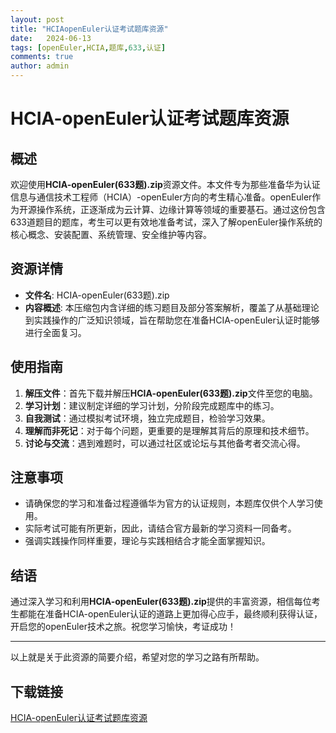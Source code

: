 ```yaml
---
layout: post
title: "HCIAopenEuler认证考试题库资源"
date:   2024-06-13
tags: [openEuler,HCIA,题库,633,认证]
comments: true
author: admin
---
```

# HCIA-openEuler认证考试题库资源

## 概述

欢迎使用**HCIA-openEuler(633题).zip**资源文件。本文件专为那些准备华为认证信息与通信技术工程师（HCIA）-openEuler方向的考生精心准备。openEuler作为开源操作系统，正逐渐成为云计算、边缘计算等领域的重要基石。通过这份包含633道题目的题库，考生可以更有效地准备考试，深入了解openEuler操作系统的核心概念、安装配置、系统管理、安全维护等内容。

## 资源详情

- **文件名**: HCIA-openEuler(633题).zip
- **内容概述**: 本压缩包内含详细的练习题目及部分答案解析，覆盖了从基础理论到实践操作的广泛知识领域，旨在帮助您在准备HCIA-openEuler认证时能够进行全面复习。
  
## 使用指南

1. **解压文件**：首先下载并解压**HCIA-openEuler(633题).zip**文件至您的电脑。
2. **学习计划**：建议制定详细的学习计划，分阶段完成题库中的练习。
3. **自我测试**：通过模拟考试环境，独立完成题目，检验学习效果。
4. **理解而非死记**：对于每个问题，更重要的是理解其背后的原理和技术细节。
5. **讨论与交流**：遇到难题时，可以通过社区或论坛与其他备考者交流心得。

## 注意事项

- 请确保您的学习和准备过程遵循华为官方的认证规则，本题库仅供个人学习使用。
- 实际考试可能有所更新，因此，请结合官方最新的学习资料一同备考。
- 强调实践操作同样重要，理论与实践相结合才能全面掌握知识。

## 结语

通过深入学习和利用**HCIA-openEuler(633题).zip**提供的丰富资源，相信每位考生都能在准备HCIA-openEuler认证的道路上更加得心应手，最终顺利获得认证，开启您的openEuler技术之旅。祝您学习愉快，考证成功！

---

以上就是关于此资源的简要介绍，希望对您的学习之路有所帮助。

## 下载链接

[HCIA-openEuler认证考试题库资源](https://pan.quark.cn/s/4e0e7eef8fe2)